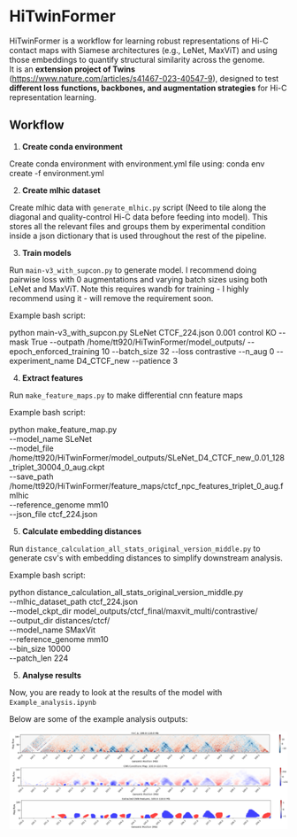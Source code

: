 # HiTwinFormer

HiTwinFormer is a workflow for learning robust representations of Hi-C contact maps with Siamese architectures (e.g., LeNet, MaxViT) and using those embeddings to quantify structural similarity across the genome.  
It is an **extension project of Twins** (https://www.nature.com/articles/s41467-023-40547-9), designed to test **different loss functions, backbones, and augmentation strategies** for Hi-C representation learning.

## Workflow

1. **Create conda environment**

Create conda environment with environment.yml file using: conda env create -f environment.yml

2. **Create mlhic dataset**

Create mlhic data with `generate_mlhic.py` script (Need to tile along the diagonal and quality-control Hi-C data before feeding into model). This stores all the relevant files and groups them by experimental condition inside a json dictionary that is used throughout the rest of the pipeline.

3. **Train models**

Run `main-v3_with_supcon.py` to generate model. I recommend doing pairwise loss with 0 augmentations and varying batch sizes using both LeNet and MaxViT. Note this requires wandb for training - I highly recommend using it - will remove the requirement soon.

Example bash script:

python main-v3_with_supcon.py SLeNet CTCF_224.json 0.001 control KO --mask True --outpath /home/tt920/HiTwinFormer/model_outputs/ --epoch_enforced_training 10 --batch_size 32 --loss contrastive --n_aug 0 --experiment_name D4_CTCF_new --patience 3

4. **Extract features**

Run `make_feature_maps.py` to make differential cnn feature maps

Example bash script: 

python make_feature_map.py \
    --model_name SLeNet \
    --model_file /home/tt920/HiTwinFormer/model_outputs/SLeNet_D4_CTCF_new_0.01_128_triplet_30004_0_aug.ckpt \
    --save_path /home/tt920/HiTwinFormer/feature_maps/ctcf_npc_features_triplet_0_aug.fmlhic \
    --reference_genome mm10 \
    --json_file ctcf_224.json

5. **Calculate embedding distances**

Run `distance_calculation_all_stats_original_version_middle.py` to generate csv's with embedding distances to simplify downstream analysis.

Example bash script: 

python distance_calculation_all_stats_original_version_middle.py \
  --mlhic_dataset_path ctcf_224.json \
  --model_ckpt_dir model_outputs/ctcf_final/maxvit_multi/contrastive/ \
  --output_dir distances/ctcf/ \
  --model_name SMaxVit \
  --reference_genome mm10 \
  --bin_size 10000 \
  --patch_len 224 

5. **Analyse results**

Now, you are ready to look at the results of the model with `Example_analysis.ipynb`

Below are some of the example analysis outputs:

![Example Feature Extraction](feature_extraction.jpg)





